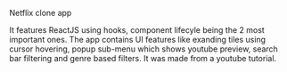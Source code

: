 Netflix clone app 

It features ReactJS using hooks, component lifecyle being the 2 most important ones.
The app contains UI features like exanding tiles using cursor hovering, popup sub-menu which shows youtube preview, search bar filtering and genre based filters.
It was made from a youtube tutorial.
